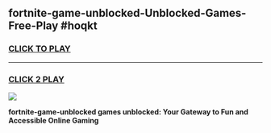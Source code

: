 
## fortnite-game-unblocked-Unblocked-Games-Free-Play #hoqkt
<h3>
<a href="https://us.freeplayer.one?title=fortnite-game-unblocked&ref=9M">CLICK TO PLAY</a></h3>
<hr>

<h3>
<a href="https://us.freeplayer.one?title=fortnite-game-unblocked&ref=9M">CLICK 2 PLAY</a>
  
</h3>

<a href="https://us.freeplayer.one?title=fortnite-game-unblocked&ref=9M"><img src="https://clearcache.store/games.png"></a>


**fortnite-game-unblocked games unblocked: Your Gateway to Fun and Accessible Online Gaming**
